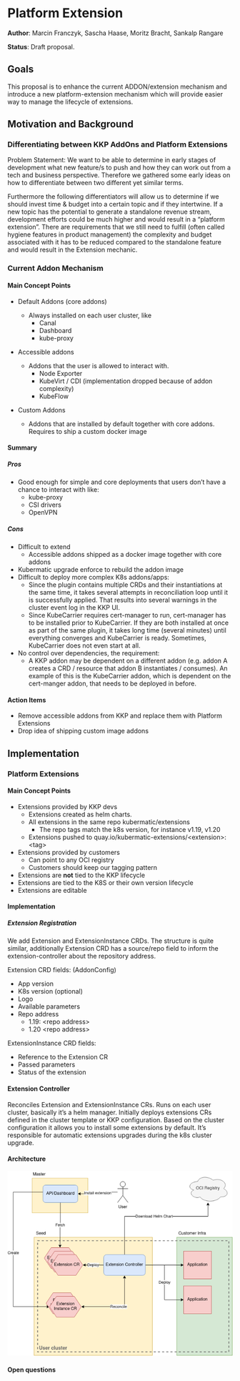 # Platform Extension
**Author**: Marcin Franczyk, Sascha Haase, Moritz Bracht, Sankalp Rangare

**Status**: Draft proposal.

## Goals

This proposal is to enhance the current ADDON/extension mechanism and introduce a new platform-extension mechanism which will provide easier way to manage the lifecycle of extensions.

## Motivation and Background
### Differentiating between KKP AddOns and Platform Extensions
Problem Statement: We want to be able to determine in early stages of development what new feature/s to push and how they can work out from a tech and business perspective. Therefore we gathered some early ideas on how to differentiate between two different yet similar  terms.

Furthermore the following differentiators will allow us to determine if we should invest time & budget into a certain topic and if they intertwine. If a new topic has the potential to generate a standalone revenue stream, development efforts could be much higher and would result in a “platform extension”. There are requirements that we still need to fulfill (often called hygiene features in product management) the complexity and budget associated with it has to be reduced compared to the standalone feature and would result in the Extension mechanic.

### Current Addon Mechanism
#### Main Concept Points

* Default Addons (core addons)
  * Always installed on each user cluster, like
    * Canal
    * Dashboard
    * kube-proxy


* Accessible addons
  * Addons that the user is allowed to interact with.
    * Node Exporter
    * KubeVirt / CDI (implementation dropped because of addon complexity)
    * KubeFlow

* Custom Addons
  * Addons that are installed by default together with core addons. Requires to ship a custom docker image

#### Summary
##### Pros
* Good enough for simple and core deployments that users don’t have a chance to interact with like:
  * kube-proxy
  * CSI drivers
  * OpenVPN

##### Cons
* Difficult to extend
  * Accessible addons shipped as a docker image together with core addons
* Kubermatic upgrade enforce to rebuild the addon image
* Difficult to deploy more complex K8s addons/apps:
  * Since the plugin contains multiple CRDs and their instantiations at the same time, it takes several attempts in reconciliation loop until it is successfully applied. That results into several warnings in the cluster event log in the KKP UI.
  * Since KubeCarrier requires cert-manager to run, cert-manager has to be installed prior to KubeCarrier. If they are both installed at once as part of the same plugin, it takes long time (several minutes) until everything converges and KubeCarrier is ready. Sometimes, KubeCarrier does not even start at all.
* No control over dependencies, the requirement:
  * A KKP addon may be dependent on a different addon (e.g. addon A creates a CRD / resource that addon B instantiates / consumes). An example of this is the KubeCarrier addon, which is dependent on the cert-manger addon, that needs to be deployed in before.

#### Action Items
* Remove accessible addons from KKP and replace them with Platform Extensions
* Drop idea of shipping custom image addons



## Implementation

### Platform Extensions

#### Main Concept Points

* Extensions provided by KKP devs
  * Extensions created as helm charts.
  * All extensions in the same repo kubermatic/extensions
    * The repo tags match the k8s version, for instance v1.19, v1.20
  * Extensions pushed to quay.io/kubermatic-extensions/&lt;extension>:&lt;tag>
* Extensions provided by customers
  * Can point to any OCI registry
  * Customers should keep our tagging pattern
* Extensions are **not** tied to the KKP lifecycle
* Extensions are tied to the K8S or their own version lifecycle
* Extensions are editable

#### Implementation
##### Extension Registration

We add Extension and ExtensionInstance CRDs.
The structure is quite similar, additionally Extension CRD has a source/repo field to inform the extension-controller about the repository address.

Extension CRD fields: (AddonConfig)
* App version
* K8s version (optional)
* Logo
* Available parameters
* Repo address
  * 1.19: &lt;repo address>
  * 1.20 &lt;repo address>

ExtensionInstance CRD fields:
* Reference to the Extension CR
* Passed parameters
* Status of the extension

#### Extension Controller

Reconciles Extension and ExtensionInstance CRs.
Runs on each user cluster, basically it’s a helm manager. Initially deploys extensions CRs defined in the cluster template or KKP configuration. Based on the cluster configuration it allows you to install some extensions by default. It’s responsible for automatic extensions upgrades during the k8s cluster upgrade.

#### Architecture
![Platform-extension architecture](images/platform-extension.png)


#### Open questions
